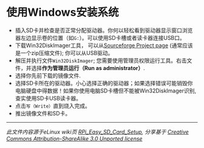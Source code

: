 # 使用Windows安装系统

- 插入SD卡并检查是否正常分配驱动器。你何以轻松看到驱动器显示窗口浏览器左边显示卷的位置（如`G:`）。可以使用SD卡槽或者读卡器连接USB口。
- 下载Win32DiskImager工具， 可以从[Sourceforge Project page](http://sourceforge.net/projects/win32diskimager/) (通常应该是一个zip压缩文件); 你可以从USB驱动。
- 解压并执行文件`Win32DiskImager`; 您需要使用管理员权限运行工具。右击文件，并选择**作为管理员运行（Run as administrator）**.
- 选择你先前下载的镜像文件.
- 选择SD卡所在的驱动器。小心选择正确的驱动器；如果选择错误可能销毁你电脑硬盘中得数据！如果你使用电脑SD卡槽但不能被Win32DiskImager识别, 查实使用SD卡USB读卡器。
- 点击`写（Write）`直到烧入完成。
- 推出镜像文件和SD卡。

---

*此文件内容源于eLinux wiki页 [RPi_Easy_SD_Card_Setup](http://elinux.org/RPi_Easy_SD_Card_Setup), 分享基于 [Creative Commons Attribution-ShareAlike 3.0 Unported license](http://creativecommons.org/licenses/by-sa/3.0/)*
